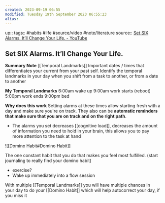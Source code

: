 ```yaml
---
created: 2023-09-19 06:55
modified: Tuesday 19th September 2023 06:55:23
alias:
---
```

up::
tags:: #habits #life #source/video #note/literature
source:: [Set SIX Alarms. It’ll Change Your Life. - YouTube](https://www.youtube.com/watch?v=hApnn1vnWi0)
## Set SIX Alarms. It’ll Change Your Life.

**Summary Note**
[[Temporal Landmarks]]
Important dates / times that differentiates your current from your past self.
Identify the temporal landmarks in your day
when you shift from a task to another, or from a date to another

**My Temporal Landmarks**
	6:00am wake up
	9:00am work starts (reboot)
	5:00pm work ends
	9:00pm bed

**Why does this work**
Setting alarms at these times allow starting fresh with a day and make sure you're on track. They also can be **automatic reminders that make sure that you are on track and on the right path.**
- The alarms you set decreases [[cognitive load]], decreases the amount of information you need to hold in your brain, this allows you to pay more attention to the task at hand


![[Domino Habit#Domino Habit]]

The one constant habit that you do that makes you feel most fulfilled.
(start journaling to really find your domino habit)
- exercise?
- Wake up immediately into a flow session


With multiple [[Temporal Landmarks]] you will have multiple chances in your day to do your [[Domino Habit]] which will help autocorrect your day, if you miss it
